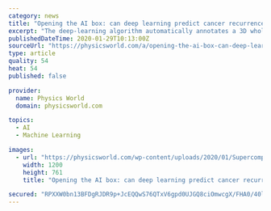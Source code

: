 ```yaml
---
category: news
title: "Opening the AI box: can deep learning predict cancer recurrence?"
excerpt: "The deep-learning algorithm automatically annotates a 3D whole-mount pathology image and presents the discovered features in an understandable way. The patches with high probability of cancer recurrence are shown by colour and height. (Courtesy ..."
publishedDateTime: 2020-01-29T10:13:00Z
sourceUrl: "https://physicsworld.com/a/opening-the-ai-box-can-deep-learning-predict-cancer/"
type: article
quality: 54
heat: 54
published: false

provider:
  name: Physics World
  domain: physicsworld.com

topics:
  - AI
  - Machine Learning

images:
  - url: "https://physicsworld.com/wp-content/uploads/2020/01/Supercomputer-RAIDEN.jpg"
    width: 1200
    height: 761
    title: "Opening the AI box: can deep learning predict cancer recurrence?"

secured: "RPXXW0bn13BFDgRJDR9p+JcEQQwS76QTxV6gpd0UJGQ8ciOmwcgX/FHA0/40lA4vq84BPG/+ARcNLM3EWHclEg0qNEyXI/VW4rGkkkVUc9/FvqRtMQ7YgN7W0z76J16LnFdlzhmfiyvRhah51C17SgbuwDNfdsNxvNh50tg3mpTxg1RpMU7NSlpJ045fD47eUXDB2PYttBh5bE9lJ+fLmD1gBZR9FcsE8rpegrS5W6UON/HXLzMBO+Q7YpojpCATP1yHYenmd6G71L8DRPpH0v9bUfMszcgNorTLFnGXFSVHcjZizb/MRrPpQOH9b60AF/qWRev/UswbBhP1m7W74c9TwuECU9bMuDpQrG7hhGb/C3ZB4duUk2RlIEXM1SSQsaSWhLSL2ySKB3EOqhlWUYka/vCLM4Y3I+dvor2nz4A+nwhTvU68hXI4BqTdSCvbJr5Tq//Wxp5LKd0PwuzatJ9NhB8mXXojkEtpgwKzhnQ=;WokugpZOKFjTwH8L8WMsCA=="
---
```


